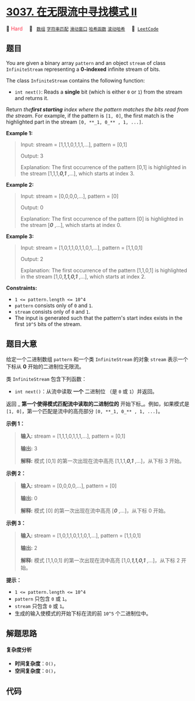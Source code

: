 # [3037. 在无限流中寻找模式 II](https://leetcode.com/problems/find-pattern-in-infinite-stream-ii)

🔴 <font color=#ff334b>Hard</font>&emsp; 🔖&ensp; [`数组`](/tag/array.md) [`字符串匹配`](/tag/string-matching.md) [`滑动窗口`](/tag/sliding-window.md) [`哈希函数`](/tag/hash-function.md) [`滚动哈希`](/tag/rolling-hash.md)&emsp; 🔗&ensp;[`LeetCode`](https://leetcode.com/problems/find-pattern-in-infinite-stream-ii)

## 题目

You are given a binary array `pattern` and an object `stream` of class
`InfiniteStream` representing a **0-indexed** infinite stream of bits.

The class `InfiniteStream` contains the following function:

  * `int next()`: Reads a **single** bit (which is either `0` or `1`) from the stream and returns it.

Return _the**first starting** index where the pattern matches the bits read
from the stream_. For example, if the pattern is `[1, 0]`, the first match is
the highlighted part in the stream `[0, **_1, 0_** , 1, ...]`.



**Example 1:**

> Input: stream = [1,1,1,0,1,1,1,...], pattern = [0,1]
> 
> Output: 3
> 
> Explanation: The first occurrence of the pattern [0,1] is highlighted in the stream [1,1,1,**_0,1_** ,...], which starts at index 3.

**Example 2:**

> Input: stream = [0,0,0,0,...], pattern = [0]
> 
> Output: 0
> 
> Explanation: The first occurrence of the pattern [0] is highlighted in the stream [**_0_** ,...], which starts at index 0.

**Example 3:**

> Input: stream = [1,0,1,1,0,1,1,0,1,...], pattern = [1,1,0,1]
> 
> Output: 2
> 
> Explanation: The first occurrence of the pattern [1,1,0,1] is highlighted in the stream [1,0,**_1,1,0,1_** ,...], which starts at index 2.

**Constraints:**

  * `1 <= pattern.length <= 10^4`
  * `pattern` consists only of `0` and `1`.
  * `stream` consists only of `0` and `1`.
  * The input is generated such that the pattern's start index exists in the first `10^5` bits of the stream.


## 题目大意

给定一个二进制数组 `pattern` 和一个类 `InfiniteStream` 的对象 `stream` 表示一个下标从 **0**
开始的二进制位无限流。

类 `InfiniteStream` 包含下列函数：

  * `int next()`：从流中读取 **一个**  二进制位 （是 `0` 或 `1`）并返回。

返回 _ **第一个使得模式匹配流中读取的二进制位的** 开始下标_。例如，如果模式是 `[1, 0]`，第一个匹配是流中的高亮部分 `[0, **_1,
0_** , 1, ...]`。



**示例 1：**

> 
> 
> 
> 
> 
> **输入:** stream = [1,1,1,0,1,1,1,...], pattern = [0,1]
> 
> **输出:** 3
> 
> **解释:** 模式 [0,1] 的第一次出现在流中高亮 [1,1,1,**_0,1_** ,...]，从下标 3 开始。
> 
> 

**示例 2：**

> 
> 
> 
> 
> 
> **输入:** stream = [0,0,0,0,...], pattern = [0]
> 
> **输出:** 0
> 
> **解释:** 模式 [0] 的第一次出现在流中高亮 [**_0_** ,...]，从下标 0 开始。
> 
> 

**示例 3：**

> 
> 
> 
> 
> 
> **输入:** stream = [1,0,1,1,0,1,1,0,1,...], pattern = [1,1,0,1]
> 
> **输出:** 2
> 
> **解释:** 模式 [1,1,0,1] 的第一次出现在流中高亮 [1,0,**_1,1,0,1_** ,...]，从下标 2 开始。
> 
> 



**提示：**

  * `1 <= pattern.length <= 10^4`
  * `pattern` 只包含 `0` 或 `1`。
  * `stream` 只包含 `0` 或 `1`。
  * 生成的输入使模式的开始下标在流的前 `10^5` 个二进制位中。




## 解题思路

#### 复杂度分析

- **时间复杂度**：`O()`，
- **空间复杂度**：`O()`，

## 代码

```javascript

```